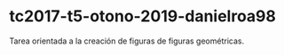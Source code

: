# tc2017-t5-otono-2019-danielroa98

Tarea orientada a la creación de figuras de figuras geométricas.